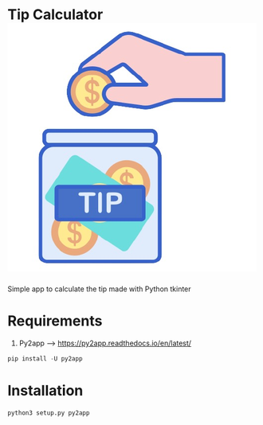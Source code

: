 # Tip Calculator ![GitHub Logo](tip.jpg)
Simple app to calculate the tip made with Python tkinter

# Requirements
1. Py2app --> https://py2app.readthedocs.io/en/latest/

```python
pip install -U py2app
```

# Installation
```python
python3 setup.py py2app
```
